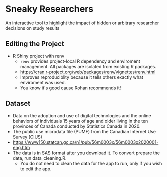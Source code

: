 # Sneaky Researchers
An interactive tool to highlight the impact of hidden or arbitrary researcher decisions on study results

## Editing the Project

*  R Shiny project with renv
   *  `renv` provides project-local R dependency and enviroment management. All packages are isolated from existing R packages.
   *  https://cran.r-project.org/web/packages/renv/vignettes/renv.html
   *  Improves reproduciblity because it tells others exactly what enviroment was used.
   *  You know it's good cause Rohan recommends it!

## Dataset

*  Data on the adoption and use of digital technologies and the online behaviors of individuals 15 years of age and older living in the ten provinces of Canada conducted by Statistics Canada in 2020.
*  The public use microdata file (PUMF) from the Canadian Internet Use Survey (CIUS)
*  https://www150.statcan.gc.ca/n1/pub/56m0003x/56m0003x2020001-eng.htm
*  The data is in SAS format after you download it. To convert prepare the data, run data_cleaning.R. 
   * You do not need to clean the data for the app to run, only if you wish to edit the app.
